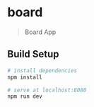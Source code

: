 # board

> Board App

## Build Setup

``` bash
# install dependencies
npm install

# serve at localhost:8080
npm run dev

```
